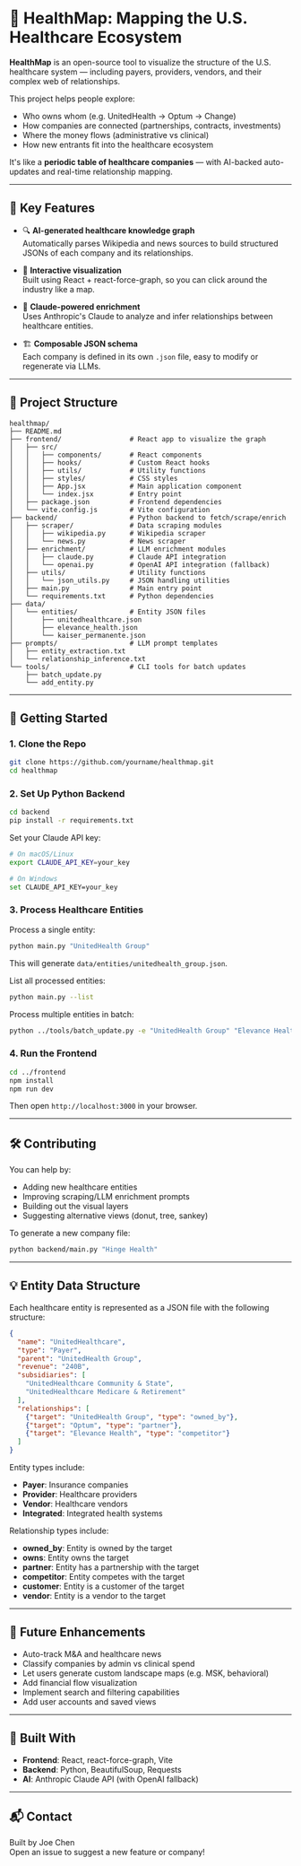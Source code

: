 # 🏥 HealthMap: Mapping the U.S. Healthcare Ecosystem

**HealthMap** is an open-source tool to visualize the structure of the U.S. healthcare system — including payers, providers, vendors, and their complex web of relationships.

This project helps people explore:

- Who owns whom (e.g. UnitedHealth → Optum → Change)
- How companies are connected (partnerships, contracts, investments)
- Where the money flows (administrative vs clinical)
- How new entrants fit into the healthcare ecosystem

It's like a **periodic table of healthcare companies** — with AI-backed auto-updates and real-time relationship mapping.

---

## 🧠 Key Features

- 🔍 **AI-generated healthcare knowledge graph**  
  Automatically parses Wikipedia and news sources to build structured JSONs of each company and its relationships.

- 🥸 **Interactive visualization**  
  Built using React + react-force-graph, so you can click around the industry like a map.

- 🤖 **Claude-powered enrichment**  
  Uses Anthropic's Claude to analyze and infer relationships between healthcare entities.

- 🏗️ **Composable JSON schema**  
  Each company is defined in its own `.json` file, easy to modify or regenerate via LLMs.

---

## 📁 Project Structure

```
healthmap/
├── README.md
├── frontend/                 # React app to visualize the graph
│   ├── src/
│   │   ├── components/       # React components
│   │   ├── hooks/            # Custom React hooks
│   │   ├── utils/            # Utility functions
│   │   ├── styles/           # CSS styles
│   │   ├── App.jsx           # Main application component
│   │   └── index.jsx         # Entry point
│   ├── package.json          # Frontend dependencies
│   └── vite.config.js        # Vite configuration
├── backend/                  # Python backend to fetch/scrape/enrich
│   ├── scraper/              # Data scraping modules
│   │   ├── wikipedia.py      # Wikipedia scraper
│   │   └── news.py           # News scraper
│   ├── enrichment/           # LLM enrichment modules
│   │   ├── claude.py         # Claude API integration
│   │   └── openai.py         # OpenAI API integration (fallback)
│   ├── utils/                # Utility functions
│   │   └── json_utils.py     # JSON handling utilities
│   ├── main.py               # Main entry point
│   └── requirements.txt      # Python dependencies
├── data/
│   └── entities/             # Entity JSON files
│       ├── unitedhealthcare.json
│       ├── elevance_health.json
│       └── kaiser_permanente.json
├── prompts/                  # LLM prompt templates
│   ├── entity_extraction.txt
│   └── relationship_inference.txt
└── tools/                    # CLI tools for batch updates
    ├── batch_update.py
    └── add_entity.py
```

---

## 🏁 Getting Started

### 1. Clone the Repo

```bash
git clone https://github.com/yourname/healthmap.git
cd healthmap
```

### 2. Set Up Python Backend

```bash
cd backend
pip install -r requirements.txt
```

Set your Claude API key:

```bash
# On macOS/Linux
export CLAUDE_API_KEY=your_key

# On Windows
set CLAUDE_API_KEY=your_key
```

### 3. Process Healthcare Entities

Process a single entity:

```bash
python main.py "UnitedHealth Group"
```

This will generate `data/entities/unitedhealth_group.json`.

List all processed entities:

```bash
python main.py --list
```

Process multiple entities in batch:

```bash
python ../tools/batch_update.py -e "UnitedHealth Group" "Elevance Health" "Kaiser Permanente"
```

### 4. Run the Frontend

```bash
cd ../frontend
npm install
npm run dev
```

Then open `http://localhost:3000` in your browser.

---

## 🛠️ Contributing

You can help by:

- Adding new healthcare entities
- Improving scraping/LLM enrichment prompts
- Building out the visual layers
- Suggesting alternative views (donut, tree, sankey)

To generate a new company file:

```bash
python backend/main.py "Hinge Health"
```

---

## 💡 Entity Data Structure

Each healthcare entity is represented as a JSON file with the following structure:

```json
{
  "name": "UnitedHealthcare",
  "type": "Payer",
  "parent": "UnitedHealth Group",
  "revenue": "240B",
  "subsidiaries": [
    "UnitedHealthcare Community & State",
    "UnitedHealthcare Medicare & Retirement"
  ],
  "relationships": [
    {"target": "UnitedHealth Group", "type": "owned_by"},
    {"target": "Optum", "type": "partner"},
    {"target": "Elevance Health", "type": "competitor"}
  ]
}
```

Entity types include:
- **Payer**: Insurance companies
- **Provider**: Healthcare providers
- **Vendor**: Healthcare vendors
- **Integrated**: Integrated health systems

Relationship types include:
- **owned_by**: Entity is owned by the target
- **owns**: Entity owns the target
- **partner**: Entity has a partnership with the target
- **competitor**: Entity competes with the target
- **customer**: Entity is a customer of the target
- **vendor**: Entity is a vendor to the target

---

## 🔮 Future Enhancements

- Auto-track M&A and healthcare news
- Classify companies by admin vs clinical spend
- Let users generate custom landscape maps (e.g. MSK, behavioral)
- Add financial flow visualization
- Implement search and filtering capabilities
- Add user accounts and saved views

---

## 🧱 Built With

- **Frontend**: React, react-force-graph, Vite
- **Backend**: Python, BeautifulSoup, Requests
- **AI**: Anthropic Claude API (with OpenAI fallback)

---

## 📬 Contact

Built by Joe Chen  
Open an issue to suggest a new feature or company!
